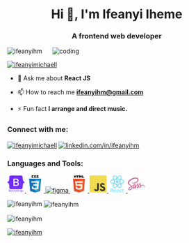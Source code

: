 
<h1 align="center">Hi 👋, I'm Ifeanyi Iheme</h1>
<h3 align="center">A frontend web developer</h3>
<img align="right" width="400" src="https://www.doctype.se/wp-content/uploads/2017/11/icon_code_large.png" alt="coding">


<p align="left"> <img src="https://komarev.com/ghpvc/?username=ifeanyihm&label=Profile%20views&color=0e75b6&style=flat" alt="ifeanyihm" /> </p>

<p align="left"> <a href="https://twitter.com/ifeanyimichaell" target="blank"><img src="https://img.shields.io/twitter/follow/ifeanyimichaell?logo=twitter&style=for-the-badge" alt="ifeanyimichaell" /></a> </p>

- 💬 Ask me about **React JS**

- 📫 How to reach me **ifeanyihm@gmail.com**

- ⚡ Fun fact **I arrange and direct music.**

<h3 align="left">Connect with me:</h3>
<p align="left">
<a href="https://twitter.com/ifeanyimichaell" target="blank"><img align="center" src="https://raw.githubusercontent.com/rahuldkjain/github-profile-readme-generator/master/src/images/icons/Social/twitter.svg" alt="ifeanyimichaell" height="30" width="40" /></a>
<a href="https://linkedin.com/in/linkedin.com/in/ifeanyihm" target="blank"><img align="center" src="https://raw.githubusercontent.com/rahuldkjain/github-profile-readme-generator/master/src/images/icons/Social/linked-in-alt.svg" alt="linkedin.com/in/ifeanyihm" height="30" width="40" /></a>
</p>

<h3 align="left">Languages and Tools:</h3>
<p align="left"> <a href="https://getbootstrap.com" target="_blank" rel="noreferrer"> <img src="https://raw.githubusercontent.com/devicons/devicon/master/icons/bootstrap/bootstrap-plain-wordmark.svg" alt="bootstrap" width="40" height="40"/> </a> <a href="https://www.w3schools.com/css/" target="_blank" rel="noreferrer"> <img src="https://raw.githubusercontent.com/devicons/devicon/master/icons/css3/css3-original-wordmark.svg" alt="css3" width="40" height="40"/> </a> <a href="https://www.figma.com/" target="_blank" rel="noreferrer"> <img src="https://www.vectorlogo.zone/logos/figma/figma-icon.svg" alt="figma" width="40" height="40"/> </a> <a href="https://www.w3.org/html/" target="_blank" rel="noreferrer"> <img src="https://raw.githubusercontent.com/devicons/devicon/master/icons/html5/html5-original-wordmark.svg" alt="html5" width="40" height="40"/> </a> <a href="https://developer.mozilla.org/en-US/docs/Web/JavaScript" target="_blank" rel="noreferrer"> <img src="https://raw.githubusercontent.com/devicons/devicon/master/icons/javascript/javascript-original.svg" alt="javascript" width="40" height="40"/> </a> <a href="https://reactjs.org/" target="_blank" rel="noreferrer"> <img src="https://raw.githubusercontent.com/devicons/devicon/master/icons/react/react-original-wordmark.svg" alt="react" width="40" height="40"/> </a> <a href="https://sass-lang.com" target="_blank" rel="noreferrer"> <img src="https://raw.githubusercontent.com/devicons/devicon/master/icons/sass/sass-original.svg" alt="sass" width="40" height="40"/> </a> </p>

<p><img align="left" src="https://github-readme-stats.vercel.app/api/top-langs?username=ifeanyihm&show_icons=true&locale=en&layout=compact" alt="ifeanyihm" /></p>

<p>&nbsp;<img align="center" src="https://github-readme-stats.vercel.app/api?username=ifeanyihm&show_icons=true&locale=en" alt="ifeanyihm" /></p>

<p><img align="center" src="https://github-readme-streak-stats.herokuapp.com/?user=ifeanyihm&" alt="ifeanyihm" /></p>

<p align="left"> <a href="https://github.com/ryo-ma/github-profile-trophy"><img src="https://github-profile-trophy.vercel.app/?username=ifeanyihm" alt="ifeanyihm" /></a> </p>
